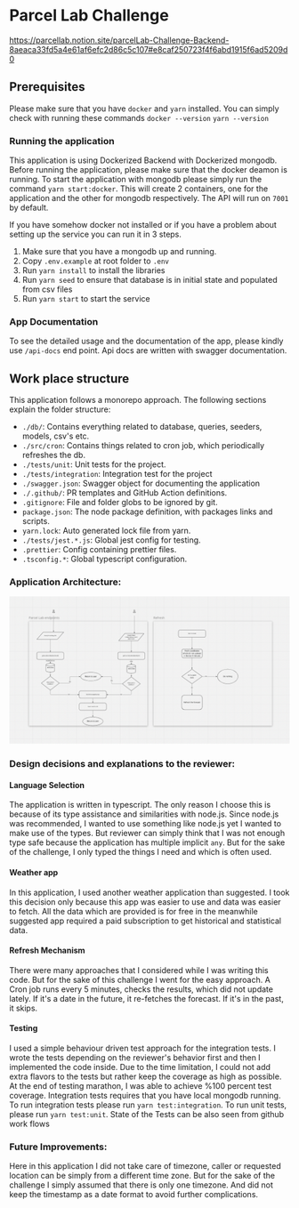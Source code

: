 # Parcel Lab Challenge

https://parcellab.notion.site/parcelLab-Challenge-Backend-8aeaca33fd5a4e61af6efc2d86c5c107#e8caf250723f4f6abd1915f6ad5209d0

## Prerequisites

Please make sure that you have `docker` and `yarn` installed. You can simply check with running these
commands `docker --version` `yarn --version`

### Running the application

This application is using Dockerized Backend with Dockerized mongodb. Before running the application, please make sure that the docker deamon is running.
To start the application with mongodb please
simply run the command `yarn start:docker`. This will create 2 containers, one for the application and the other for
mongodb respectively. The API will run on `7001` by default.

If you have somehow docker not installed or if you have a problem about setting up the service you can run it in 3 steps.

1. Make sure that you have a mongodb up and running.
2. Copy `.env.example` at root folder to `.env`
3. Run `yarn install` to install the libraries
4. Run `yarn seed` to ensure that database is in initial state and populated from csv files
5. Run `yarn start` to start the service

### App Documentation

To see the detailed usage and the documentation of the app, please kindly use `/api-docs` end point. Api docs are written with swagger documentation.

## Work place structure

This application follows a monorepo approach. The following sections explain the folder structure:

-   `./db/`: Contains everything related to database, queries, seeders, models, csv's etc.
-   `./src/cron`: Contains things related to cron job, which periodically refreshes the db.
-   `./tests/unit`: Unit tests for the project.
-   `./tests/integration`: Integration test for the project
-   `./swagger.json`: Swagger object for documenting the application
-   `./.github/`: PR templates and GitHub Action definitions.
-   `.gitignore`: File and folder globs to be ignored by git.
-   `package.json`: The node package definition, with packages links and scripts.
-   `yarn.lock`: Auto generated lock file from yarn.
-   `./tests/jest.*.js`: Global jest config for testing.
-   `.prettier`: Config containing prettier files.
-   `.tsconfig.*`: Global typescript configuration.

### Application Architecture:

![img.png](img.png)

### Design decisions and explanations to the reviewer:

#### Language Selection

The application is written in typescript. The only reason I choose this is because of its type assistance and
similarities with node.js. Since node.js was recommended, I wanted to use something like node.js yet I wanted to make
use of the types. But reviewer can simply think that I was not enough type safe because the application has multiple
implicit `any`. But for the sake of the challenge, I only typed the things I need and which is often used.

#### Weather app

In this application, I used another weather application than suggested. I took this decision only because this app was
easier to use and data was easier to fetch. All the data which are provided is for free in the meanwhile suggested app
required a paid subscription to get historical and statistical data.

#### Refresh Mechanism

There were many approaches that I considered while I was writing this code. But for the sake of this challenge I went
for the easy approach. A Cron job runs every 5 minutes, checks the results, which did not update lately. If it's a date
in the future, it re-fetches the forecast. If it's in the past, it skips.

#### Testing

I used a simple behaviour driven test approach for the integration tests. I wrote the tests depending on the reviewer's behavior first and then I
implemented the code inside. Due to the time limitation, I could not add extra flavors to the tests but rather keep the
coverage as high as possible. At the end of testing marathon, I was able to achieve %100 percent test coverage. Integration tests requires that you have local mongodb running.
To run integration tests please run `yarn test:integration`. To run unit tests, please run `yarn test:unit`. State of the Tests can be also seen from github work flows

### Future Improvements:

Here in this application I did not take care of timezone, caller or requested
location can be simply from a different time zone. But for the sake of the challenge I simply assumed that there is only one timezone. And did not keep the timestamp as a date format to avoid further complications.
